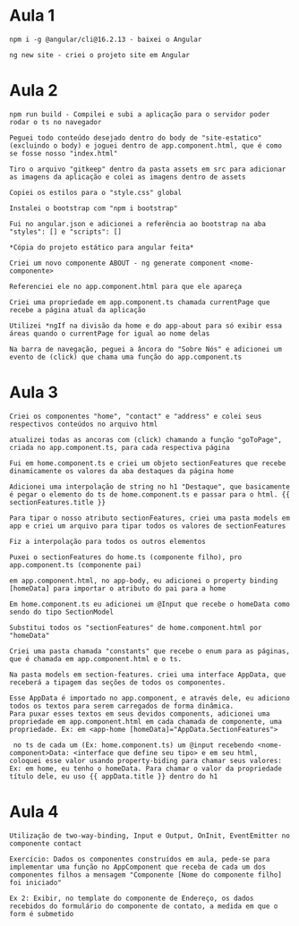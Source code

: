 # Aula 1

    npm i -g @angular/cli@16.2.13 - baixei o Angular

    ng new site - criei o projeto site em Angular

# Aula 2

    npm run build - Compilei e subi a aplicação para o servidor poder rodar o ts no navegador

    Peguei todo conteúdo desejado dentro do body de "site-estatico" (excluindo o body) e joguei dentro de app.component.html, que é como se fosse nosso "index.html"

    Tiro o arquivo "gitkeep" dentro da pasta assets em src para adicionar as imagens da aplicação e colei as imagens dentro de assets

    Copiei os estilos para o "style.css" global

    Instalei o bootstrap com "npm i bootstrap"

    Fui no angular.json e adicionei a referência ao bootstrap na aba "styles": [] e "scripts": []

    *Cópia do projeto estático para angular feita*

    Criei um novo componente ABOUT - ng generate component <nome-componente>

    Referenciei ele no app.component.html para que ele apareça

    Criei uma propriedade em app.component.ts chamada currentPage que recebe a página atual da aplicação

    Utilizei *ngIf na divisão da home e do app-about para só exibir essa áreas quando o currentPage for igual ao nome delas

    Na barra de navegação, peguei a âncora do "Sobre Nós" e adicionei um evento de (click) que chama uma função do app.component.ts

# Aula 3

    Criei os componentes "home", "contact" e "address" e colei seus respectivos conteúdos no arquivo html

    atualizei todas as ancoras com (click) chamando a função "goToPage", criada no app.component.ts, para cada respectiva página

    Fui em home.component.ts e criei um objeto sectionFeatures que recebe dinamicamente os valores da aba destaques da página home

    Adicionei uma interpolação de string no h1 "Destaque", que basicamente é pegar o elemento do ts de home.component.ts e passar para o html. {{ sectionFeatures.title }}

    Para tipar o nosso atributo sectionFeatures, criei uma pasta models em app e criei um arquivo para tipar todos os valores de sectionFeatures

    Fiz a interpolação para todos os outros elementos

    Puxei o sectionFeatures do home.ts (componente filho), pro app.component.ts (componente pai)

    em app.component.html, no app-body, eu adicionei o property binding [homeData] para importar o atributo do pai para a home

    Em home.component.ts eu adicionei um @Input que recebe o homeData como sendo do tipo SectionModel

    Substitui todos os "sectionFeatures" de home.component.html por "homeData"

    Criei uma pasta chamada "constants" que recebe o enum para as páginas, que é chamada em app.component.html e o ts.

    Na pasta models em section-features. criei uma interface AppData, que receberá a tipagem das seções de todos os componentes.

    Esse AppData é importado no app.component, e através dele, eu adiciono todos os textos para serem carregados de forma dinâmica.
    Para puxar esses textos em seus devidos components, adicionei uma propriedade em app.component.html em cada chamada de componente, uma propriedade. Ex: em <app-home [homeData]="AppData.SectionFeatures">
    
     no ts de cada um (Ex: home.component.ts) um @input recebendo <nome-component>Data: <interface que define seu tipo> e em seu html, coloquei esse valor usando property-biding para chamar seus valores: Ex: em home, eu tenho o homeData. Para chamar o valor da propriedade título dele, eu uso {{ appData.title }} dentro do h1

# Aula 4

    Utilização de two-way-binding, Input e Output, OnInit, EventEmitter no componente contact

    Exercício: Dados os componentes construídos em aula, pede-se para implementar uma função no AppComponent que receba de cada um dos componentes filhos a mensagem "Componente [Nome do componente filho] foi iniciado"

    Ex 2: Exibir, no template do componente de Endereço, os dados recebidos do formulário do componente de contato, a medida em que o form é submetido